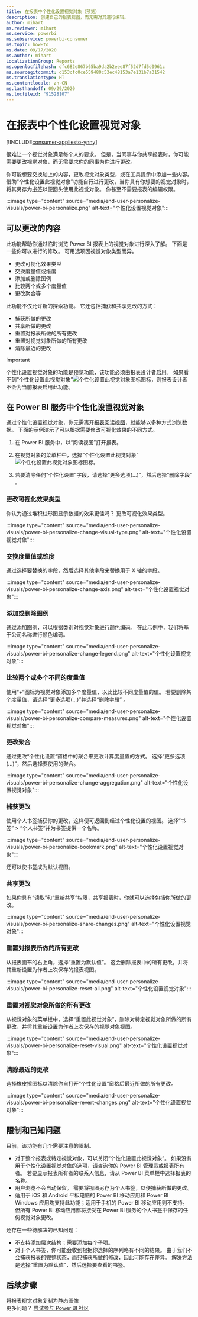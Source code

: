 ```yaml
---
title: 在报表中个性化设置视觉对象（预览）
description: 创建自己的报表视图，而无需对其进行编辑。
author: mihart
ms.reviewer: mihart
ms.service: powerbi
ms.subservice: powerbi-consumer
ms.topic: how-to
ms.date: 09/17/2020
ms.author: mihart
LocalizationGroup: Reports
ms.openlocfilehash: dfc682e867b65ba9da2b2eee87f52d7fd5d0961c
ms.sourcegitcommit: d153cfc0ce559480c53ec48153a7e131b7a31542
ms.translationtype: HT
ms.contentlocale: zh-CN
ms.lasthandoff: 09/29/2020
ms.locfileid: "91528107"
---
```

# <a name="personalize-visuals-in-a-report"></a>在报表中个性化设置视觉对象

[!INCLUDE[consumer-appliesto-ynny](../includes/consumer-appliesto-ynny.md)]

很难让一个视觉对象满足每个人的要求。 但是，当同事与你共享报表时，你可能需要更改视觉对象，而无需要求你的同事为你进行更改。 

你可能想要交换轴上的内容，更改视觉对象类型，或在工具提示中添加一些内容。 借助“个性化设置此视觉对象”功能自行进行更改，当你具有你想要的视觉对象时，将其另存为[书签](end-user-bookmarks.md)以便回头使用此视觉对象。 你甚至不需要报表的编辑权限。

:::image type="content" source="media/end-user-personalize-visuals/power-bi-personalize.png" alt-text="个性化设置视觉对象":::
 
## <a name="what-you-can-change"></a>可以更改的内容

此功能帮助你通过临时浏览 Power BI 报表上的视觉对象进行深入了解。 下面是一些你可以进行的修改。 可用选项因视觉对象类型而异。 

- 更改可视化效果类型
- 交换度量值或维度
- 添加或删除图例
- 比较两个或多个度量值
- 更改聚合等

此功能不仅允许新的探索功能。 它还包括捕获和共享更改的方式：

- 捕获所做的更改
- 共享所做的更改
- 重置对报表所做的所有更改
- 重置对视觉对象所做的所有更改
- 清除最近的更改

> [!IMPORTANT]
> 个性化设置视觉对象的功能是预览功能，该功能必须由报表设计者启用。 如果看不到“个性化设置此视觉对象”![个性化设置此视觉对象图标](media/end-user-personalize-visuals/power-bi-personalize-visual-icon.png)图标，则报表设计者不会为当前报表启用此功能。 

## <a name="personalize-visuals-in-the-power-bi-service"></a>在 Power BI 服务中个性化设置视觉对象

通过个性化设置视觉对象，你无需离开[报表阅读视图](end-user-reading-view.md)，就能够以多种方式浏览数据。 下面的示例演示了可以根据需要修改可视化效果的不同方式。 

1. 在 Power BI 服务中，以“阅读视图”打开报表。

2. 在视觉对象的菜单栏中，选择“个性化设置此视觉对象”![个性化设置此视觉对象图标](media/end-user-personalize-visuals/power-bi-personalize-visual-icon.png)图标。 

3. 若要清除任何“个性化设置”字段，请选择“更多选项(...)”，然后选择“删除字段”  。

### <a name="change-the-visualization-type"></a>更改可视化效果类型

你认为通过堆积柱形图显示数据的效果更佳吗？ 更改可视化效果类型。

:::image type="content" source="media/end-user-personalize-visuals/power-bi-personalize-change-visual-type.png" alt-text="个性化设置视觉对象":::
 
### <a name="swap-out-a-measure-or-dimension"></a>交换度量值或维度
通过选择要替换的字段，然后选择其他字段来替换用于 X 轴的字段。

:::image type="content" source="media/end-user-personalize-visuals/power-bi-personalize-change-axis.png" alt-text="个性化设置视觉对象":::
 
### <a name="add-or-remove-a-legend"></a>添加或删除图例
通过添加图例，可以根据类别对视觉对象进行颜色编码。 在此示例中，我们将基于公司名称进行颜色编码。 

:::image type="content" source="media/end-user-personalize-visuals/power-bi-personalize-change-legend.png" alt-text="个性化设置视觉对象":::

### <a name="compare-two-or-more-different-measures"></a>比较两个或多个不同的度量值
使用“+”图标为视觉对象添加多个度量值，以此比较不同度量值的值。 若要删除某个度量值，请选择“更多选项(...)”并选择“删除字段” 。

:::image type="content" source="media/end-user-personalize-visuals/power-bi-personalize-compare-measures.png" alt-text="个性化设置视觉对象":::

### <a name="change-aggregations"></a>更改聚合
通过更改“个性化设置”窗格中的聚合来更改计算度量值的方式。 选择“更多选项(...)”，然后选择要使用的聚合。

:::image type="content" source="media/end-user-personalize-visuals/power-bi-personalize-change-aggregation.png" alt-text="个性化设置视觉对象":::

### <a name="capture-changes"></a>捕获更改 
使用个人书签捕获你的更改，这样便可返回到经过个性化设置的视图。 选择“书签” > “个人书签”并为书签提供一个名称。 

:::image type="content" source="media/end-user-personalize-visuals/power-bi-personalize-bookmark.png" alt-text="个性化设置视觉对象":::
 
还可以使书签成为默认视图。

### <a name="share-changes"></a>共享更改 
如果你具有“读取”和“重新共享”权限，共享报表时，你就可以选择包括你所做的更改。

:::image type="content" source="media/end-user-personalize-visuals/power-bi-personalize-share-changes.png" alt-text="个性化设置视觉对象":::
 
### <a name="reset-all-your-changes-to-a-report"></a>重置对报表所做的所有更改

从报表画布的右上角，选择“重置为默认值”。 这会删除报表中的所有更改，并将其重新设置为作者上次保存的报表视图。

:::image type="content" source="media/end-user-personalize-visuals/power-bi-personalize-reset-all.png" alt-text="个性化设置视觉对象":::
 
### <a name="reset-all-your-changes-to-a-visual"></a>重置对视觉对象所做的所有更改

从视觉对象的菜单栏中，选择“重置此视觉对象”，删除对特定视觉对象所做的所有更改，并将其重新设置为作者上次保存的视觉对象视图。

:::image type="content" source="media/end-user-personalize-visuals/power-bi-personalize-reset-visual.png" alt-text="个性化设置视觉对象":::
 
### <a name="clear-recent-changes"></a>清除最近的更改

选择橡皮擦图标以清除你自打开“个性化设置”窗格后最近所做的所有更改。  

:::image type="content" source="media/end-user-personalize-visuals/power-bi-personalize-revert-changes.png" alt-text="个性化设置视觉对象":::

## <a name="limitations-and-known-issues"></a>限制和已知问题

目前，该功能有几个需要注意的限制。

- 对于整个报表或特定视觉对象，可以关闭“个性化设置此视觉对象”。 如果没有用于个性化设置视觉对象的选项，请咨询你的 Power BI 管理员或报表所有者。 若要显示报表所有者的联系人信息，请从 Power BI 菜单栏中选择报表的名称。
- 用户浏览不会自动保留。 需要将视图另存为个人书签，以便捕获所做的更改。
- 适用于 iOS 和 Android 平板电脑的 Power BI 移动应用和 Power BI Windows 应用均支持此功能；适用于手机的 Power BI 移动应用则不支持。 但所有 Power BI 移动应用都将接受在 Power BI 服务的个人书签中保存的任何视觉对象更改。

还存在一些待解决的已知问题：

- 不支持添加层次结构；需要添加每个子项。
- 对于个人书签，你可能会收到根据你选择的序列略有不同的结果。 由于我们不会捕获报表的完整状态，而只捕获所做的修改，因此可能存在差异。 解决方法是选择“重置为默认值”，然后选择要查看的书签。 

## <a name="next-steps"></a>后续步骤
[将报表视觉对象复制为静态图像](../visuals/power-bi-visualization-copy-paste.md)    
更多问题？ [尝试参与 Power BI 社区](https://community.powerbi.com/)

